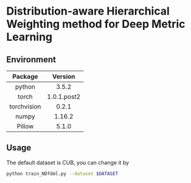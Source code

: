 # Distribution-aware Hierarchical Weighting method for Deep Metric Learning


## Environment

| Package     | Version     |
|:-----------:|:-----------:|
| python      | 3.5.2       |
| torch       | 1.0.1.post2 |
| torchvision | 0.2.1       |
| numpy       | 1.16.2      |
| Pillow      | 5.1.0       |



## Usage


The default dataset is CUB, you can change it by

```bash
python train_NDfdml.py --dataset $DATASET
```




